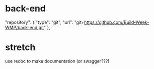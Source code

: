 # back-end

  "repository": {
    "type": "git",
    "url": "git+https://github.com/Build-Week-WMP/back-end.git"
  },

# stretch

use redoc to make documentation (or swagger???)

